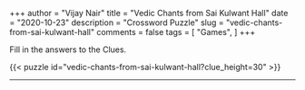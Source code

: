 +++
author = "Vijay Nair"
title = "Vedic Chants from Sai Kulwant Hall"
date = "2020-10-23"
description = "Crossword Puzzle"
slug = "vedic-chants-from-sai-kulwant-hall"
comments = false
tags = [
    "Games",
]
+++

Fill in the answers to the Clues. 

{{< puzzle id="vedic-chants-from-sai-kulwant-hall?clue_height=30" >}}


---